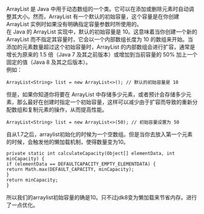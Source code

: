 ArrayList 是 Java 中用于动态数组的一个类。它可以在添加或删除元素时自动调整其大小。然而，ArrayList 有一个默认的初始容量，这个容量是在你创建 ArrayList 实例时如果没有明确指定容量参数时所使用的。<br />在 Java 的 ArrayList 实现中，默认的初始容量是 10。这意味着当你创建一个新的 ArrayList 而不指定其容量时，它会以一个内部数组长度为 10 的数组来开始。当添加的元素数量超过这个初始容量时，ArrayList 的内部数组会进行扩容，通常是增长为原来的 1.5 倍（Java 7 及其之前版本）或增加到当前容量的 50% 加上一个固定的值（Java 8 及其之后版本）。<br />例如：
```
ArrayList<String> list = new ArrayList<>(); // 默认的初始容量是 10
```
但是，如果你知道你将要在 ArrayList 中存储多少元素，或者预计会存储多少元素，那么最好在创建时指定一个初始容量，这样可以减少由于扩容而导致的重新分配数组和复制元素的操作，从而提高性能。
```
ArrayList<String> list = new ArrayList<>(50); // 初始容量设置为 50
```
自从1.7之后，arraylist初始化的时候为一个空数组。但是当你去放入第一个元素的时候，会触发他的懒加载机制，使得数量变为10。
```
private static int calculateCapacity(Object[] elementData, int minCapacity) {
if (elementData == DEFAULTCAPACITY_EMPTY_ELEMENTDATA) {
return Math.max(DEFAULT_CAPACITY, minCapacity);        
}        
return minCapacity;    
}
```
所以我们的arraylist初始容量的确是10。只不过jdk8变为懒加载来节省内存。进行了一点优化。

